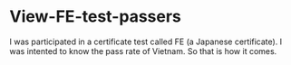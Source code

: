 # View-FE-test-passers
I was participated in a certificate test called FE (a Japanese certificate). I was intented to know the pass rate of Vietnam. So that is how it comes.
